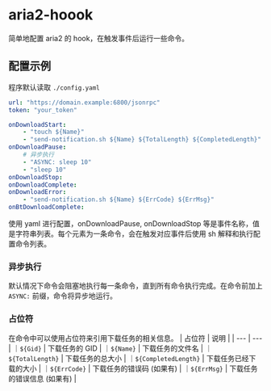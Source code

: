# aria2-hoook

简单地配置 aria2 的 hook，在触发事件后运行一些命令。

## 配置示例

程序默认读取 `./config.yaml`

```yaml
url: "https://domain.example:6800/jsonrpc"
token: "your_token"

onDownloadStart:
    - "touch ${Name}"
    - "send-notification.sh ${Name} ${TotalLength} ${CompletedLength}"
onDownloadPause:
    # 异步执行
    - "ASYNC: sleep 10"
    - "sleep 10"
onDownloadStop:
onDownloadComplete:
onDownloadError:
    - "send-notification.sh ${Name} ${ErrCode} ${ErrMsg}"
onBtDownloadComplete:
```

使用 yaml 进行配置，onDownloadPause, onDownloadStop 等是事件名称，值是字符串列表。每个元素为一条命令，会在触发对应事件后使用 sh 解释和执行配置命令列表。

### 异步执行

默认情况下命令会阻塞地执行每一条命令，直到所有命令执行完成。在命令前加上 `ASYNC:` 前缀，命令将异步地运行。

### 占位符

在命令中可以使用占位符来引用下载任务的相关信息。
| 占位符 | 说明 |
| --- | --- |
｜`${Gid}` | 下载任务的 GID |
｜`${Name}` | 下载任务的文件名 |
｜`${TotalLength}` | 下载任务的总大小 |
｜`${CompletedLength}` | 下载任务已经下载的大小 |
｜`${ErrCode}` | 下载任务的错误码 (如果有) |
｜`${ErrMsg}` | 下载任务的错误信息 (如果有) |
